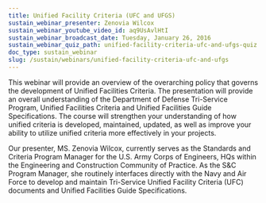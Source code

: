 ```yaml
---
title: Unified Facility Criteria (UFC and UFGS)
sustain_webinar_presenter: Zenovia Wilcox
sustain_webinar_youtube_video_id: aq9UsAvlHtI
sustain_webinar_broadcast_date: Tuesday, January 26, 2016
sustain_webinar_quiz_path: unified-facility-criteria-ufc-and-ufgs-quiz.pdf
doc_type: sustain_webinar
slug: /sustain/webinars/unified-facility-criteria-ufc-and-ufgs
---
```


This webinar will provide an overview of the overarching policy that governs the development of Unified Facilities Criteria. The presentation will provide an overall understanding of the Department of Defense Tri-Service Program, Unified Facilities Criteria and Unified Facilities Guide Specifications. The course will strengthen your understanding of how unified criteria is developed, maintained, updated, as well as improve your ability to utilize unified criteria more effectively in your projects.

Our presenter, MS. Zenovia Wilcox, currently serves as the Standards and Criteria Program Manager for the U.S. Army Corps of Engineers, HQs within the Engineering and Construction Community of Practice. As the S&C Program Manager, she routinely interfaces directly with the Navy and Air Force to develop and maintain Tri-Service Unified Facility Criteria (UFC) documents and Unified Facilities Guide Specifications.

